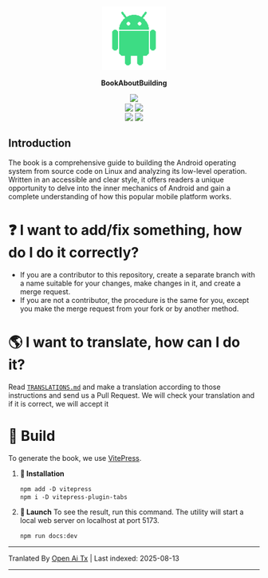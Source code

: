 <p align="center">
  <img src="https://raw.githubusercontent.com/Roker2/BookAboutBuilding/master/website/public/icon.png" width="128"/>
  <p align="center"><b>BookAboutBuilding</b></p>
</p>

<p align="center">
<img src="https://img.shields.io/badge/Android-3DDC84?style=for-the-badge&logo=android&logoColor=white"/><br>
<img src="https://img.shields.io/badge/lineageos-167C80?style=for-the-badge&logo=lineageos&logoColor=white"/>
<img src="https://img.shields.io/badge/Linux-FCC624?style=for-the-badge&logo=linux&logoColor=black"/><br>
<img src="https://img.shields.io/badge/Arch%20Linux-1793D1?logo=arch-linux&logoColor=fff&style=for-the-badge"/>
<img src="https://img.shields.io/badge/Debian-D70A53?style=for-the-badge&logo=debian&logoColor=white"/>
</p>

## Introduction

The book is a comprehensive guide to building the Android operating system from source code on Linux and analyzing its low-level operation. Written in an accessible and clear style, it offers readers a unique opportunity to delve into the inner mechanics of Android and gain a complete understanding of how this popular mobile platform works.

# ❓ I want to add/fix something, how do I do it correctly?

* If you are a contributor to this repository, create a separate branch with a name suitable for your changes, make changes in it, and create a merge request.
* If you are not a contributor, the procedure is the same for you, except you make the merge request from your fork or by another method.

# 🌎 I want to translate, how can I do it?
Read [`TRANSLATIONS.md`](https://raw.githubusercontent.com/Roker2/BookAboutBuilding/master/TRANSLATIONS.md) and make a translation according to those instructions and send us a Pull Request. We will check your translation and if it is correct, we will accept it

# 🔨 Build

To generate the book, we use [VitePress](https://vitepress.dev/).
1. <b>🦀 Installation</b>

	```
	npm add -D vitepress
	npm i -D vitepress-plugin-tabs
	```
2. <b>🚀 Launch</b>
	To see the result, run this command. The utility will start a local web server on localhost at port 5173.
	```
	npm run docs:dev
	```



---


Tranlated By [Open Ai Tx](https://github.com/OpenAiTx/OpenAiTx) | Last indexed: 2025-08-13


---